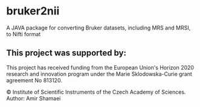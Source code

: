 # bruker2nii
A JAVA package for converting Bruker datasets, including MRS and MRSI, to Nifti format


## This project was supported by:
This project has received funding from the European Union's Horizon 2020 research and innovation program under the Marie Sklodowska-Curie grant agreement No 813120.


© Institute of Scientific Instruments of the Czech Academy of Sciences.
Author: Amir Shamaei
